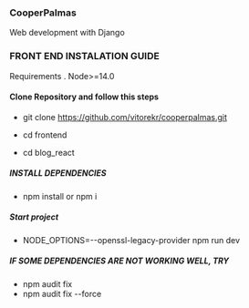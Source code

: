 ### CooperPalmas
Web development with Django


### FRONT END INSTALATION GUIDE

Requirements
. Node>=14.0

#### Clone Repository and follow this steps

 * git clone https://github.com/vitorekr/cooperpalmas.git

 * cd frontend
 * cd blog_react

##### INSTALL DEPENDENCIES
 * npm install or npm i 

##### Start project 
 *  NODE_OPTIONS=--openssl-legacy-provider npm run dev 

##### IF SOME DEPENDENCIES ARE NOT WORKING WELL, TRY
 * npm audit fix
 * npm audit fix --force

